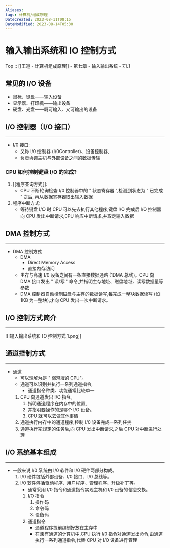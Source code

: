 ```yaml
---
Aliases: 
tags: 计算机/组成原理
DateCreated: 2023-08-11T08:15
DateModified: 2023-08-14T05:30
---
```

# 输入输出系统和 IO 控制方式

Top :: [[王道 - 计算机组成原理]] - 第七章 - 输入输出系统 - 7.1.1

## 常见的 I/O 设备

- 鼠标、键盘——输入设备
- 显示器、打印机——输出设备
- 硬盘、光盘——既可输入、又可输出的设备

## I/O 控制器（I/O 接口）
---
- I/0 接口:
	- 又称 I/0 控制器 (I/0Controller)、设备控制器,
	- 负责协调主机与外部设备之间的数据传输
 
### CPU 如何控制键盘 I/O 的完成?

1. [[程序查询方式]]:
	- CPU 不断轮询检查 I/0 控制器中的 " 状态寄存器 ",检测到状态为 " 已完成 " 之后, 再从数据寄存器取出输入数据
2. 程序中断方式:
	- 等待键盘 I/O 时 CPU 可以先去执行其他程序,键盘 I/O 完成后 I/O 控制器向 CPU 发出中断请求,CPU 响应中断请求,并取走输入数据

## DMA 控制方式
---
- DMA 控制方式
	- DMA
		- Direct Memory Access
		- 直接内存访问
	- 主存与高速 I/0 设备之间有一条直接数据通路 (1DMA 总线)。CPU 向 DMA 接口发出 " 读/写 " 命令,并指明主存地址、磁盘地址、读写数据量等参数
	- DMA 控制器自动控制磁盘与主存的数据读写,每完成一整块数据读写 (如 1KB 为一整块),才向 CPU 发出一次中断请求。
## I/O 控制方式简介
---
![[输入输出系统和 IO 控制方式_1.png]]

## 通道控制方式
---
- 通道
	- 可以理解为是 " 弱鸡版的 CPU"。
	- 通道可以识别并执行一系列通道指令,
		- 通道指令种类、功能通常比较单一
	1. CPU 向通道发出 I/O 指令。
		1. 指明通道程序在内存中的位置,
		2. 并指明要操作的是哪个 I/O 设备。
		3. CPU 就可以去做其他事情
	2. 通道执行内存中的通道程序,控制 I/0 设备完成一系列任务
	3. 通道执行完规定的任务后,向 CPU 发出中断请求,之后 CPU 对中断进行处理
## I/O 系统基本组成
---
- 一般来说,I/0 系统由 I/0 软件和 I/0 硬件两部分构成。
	1. I/0 硬件包括外部设备、I/0 接口、I/0 总线等。
	2. I/0 软件包括驱动程序、用户程序、管理程序、升级补丁等。
		- 通常采用 I/0 指令和通道指令实现主机和 I/0 设备的信息交换。
		1. I/O 指令
			1. 操作码
			2. 命令码
			3. 设备码
		2. 通道指令
			- 通道程序提前编制好放在主存中
			- 在含有通道的计算机中,CPU 执行 I/0 指令对通道发出命令,由通道执行一系列通道指令,代替 CPU 对 I/O 设备进行管理
